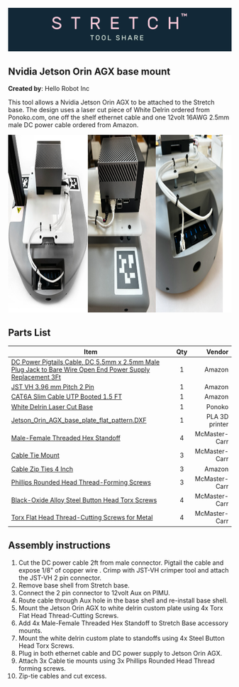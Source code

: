 ![image](../../images/banner.png)

## Nvidia Jetson Orin AGX base mount

**Created by**: Hello Robot Inc

This tool allows a Nvidia Jetson Orin AGX to be attached to the Stretch base. The design uses a laser cut piece of White Delrin ordered from Ponoko.com, one off the shelf ethernet cable and one 12volt 16AWG 2.5mm male DC power cable ordered from Amazon.

<img src="images/Jetson_Pack.png" alt="image" height="400" />


## Parts List

| Item                                                                                                                                         | Qty | Vendor           |
|----------------------------------------------------------------------------------------------------------------------------------------------|:-------------:| -----: |
| [DC Power Pigtails Cable, DC 5.5mm x 2.5mm Male Plug Jack to Bare Wire Open End Power Supply Replacement 3Ft](https://www.amazon.com/gp/product/B09JKNRHBZ/ref=ppx_yo_dt_b_asin_title_o03_s00?ie=UTF8&psc=1)                                                                                                                                                                                    | 1 | Amazon|
| [JST VH 3.96 mm Pitch 2 Pin](https://www.amazon.com/pzsmocn-JST-VH-VH-SMT-Terminal-Connector/dp/B089QRPTYS?th=1)                         | 1 | Amazon |
| [CAT6A Slim Cable UTP Booted 1.5 FT](https://www.amazon.com/gp/product/B07WZQCBBF/ref=ppx_yo_dt_b_asin_title_o05_s00?ie=UTF8&psc=1)      | 1 | Amazon |
| [White Delrin Laser Cut Base](https://www.ponoko.com/materials/white-delrin)                                                             | 1 | Ponoko |
| [Jetson_Orin_AGX_base_plate_flat_pattern.DXF](CAD/Jetson_Orin_AGX_base_plate_flat_pattern.DXF)                                           | 1 | PLA 3D printer |                          
| [Male-Female Threaded Hex Standoff](https://www.mcmaster.com/93655A308/)                                                                 | 4 | McMaster-Carr |
| [Cable Tie Mount](https://www.mcmaster.com/7566K12/)                                                                                     | 3 | McMaster-Carr |
| [Cable Zip Ties 4 Inch](https://www.amazon.com/gp/product/B07V6QLSBP/ref=ppx_yo_dt_b_search_asin_title?ie=UTF8&psc=1)                    | 3 | Amazon |
| [Phillips Rounded Head Thread-Forming Screws](https://www.mcmaster.com/90380A375/)                                                       | 3 | McMaster-Carr |
| [Black-Oxide Alloy Steel Button Head Torx Screws](https://www.mcmaster.com/96452A714/)                                                   | 4 | McMaster-Carr |
| [Torx Flat Head Thread-Cutting Screws for Metal](https://www.mcmaster.com/90390A112/)                                                    | 4 | McMaster-Carr |


## Assembly instructions

1. Cut the DC power cable 2ft from male connector. Pigtail the cable and expose 1/8" of copper wire . Crimp with JST-VH crimper tool and attach the JST-VH 2 pin connector.
2. Remove base shell from Stretch base.
3. Connect the 2 pin connector to 12volt Aux on PIMU.
4. Route cable through Aux hole in the base shell and re-install base shell.
5. Mount the Jetson Orin AGX to white delrin custom plate using 4x Torx Flat Head Thread-Cutting Screws.
6. Add 4x Male-Female Threaded Hex Standoff to Stretch Base accessory mounts.
7. Mount the white delrin custom plate to standoffs using 4x Steel Button Head Torx Screws.
8. Plug in both ethernet cable and DC power supply to Jetson Orin AGX.
9. Attach 3x Cable tie mounts using 3x Phillips Rounded Head Thread forming screws.
10. Zip-tie cables and cut excess.
